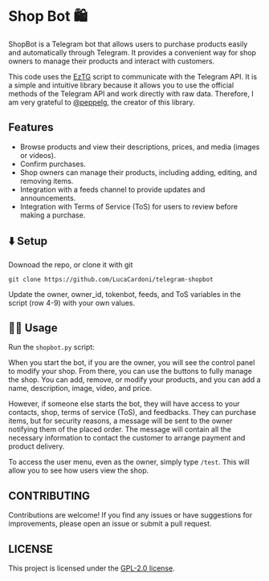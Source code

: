 # Shop Bot 🛍

ShopBot is a Telegram bot that allows users to purchase products easily and automatically through Telegram. It provides a convenient way for shop owners to manage their products and interact with customers.

This code uses the [EzTG](https://github.com/peppelg/EzTG) script to communicate with the Telegram API. It is a simple and intuitive library because it allows you to use the official methods of the Telegram API and work directly with raw data.
Therefore, I am very grateful to [@peppelg](https://github.com/peppelg), the creator of this library.

## Features

- Browse products and view their descriptions, prices, and media (images or videos).
- Confirm purchases.
- Shop owners can manage their products, including adding, editing, and removing items.
- Integration with a feeds channel to provide updates and announcements.
- Integration with Terms of Service (ToS) for users to review before making a purchase.

## ⬇️ Setup

Downoad the repo, or clone it with git

`git clone https://github.com/LucaCardoni/telegram-shopbot`

Update the owner, owner_id, tokenbot, feeds, and ToS variables in the script (row 4-9) with your own values.

## 🏃‍♂️ Usage
Run the `shopbot.py` script:

When you start the bot, if you are the owner, you will see the control panel to modify your shop. From there, you can use the buttons to fully manage the shop. You can add, remove, or modify your products, and you can add a name, description, image, video, and price.

However, if someone else starts the bot, they will have access to your contacts, shop, terms of service (ToS), and feedbacks. They can purchase items, but for security reasons, a message will be sent to the owner notifying them of the placed order. The message will contain all the necessary information to contact the customer to arrange payment and product delivery.

To access the user menu, even as the owner, simply type `/test`. This will allow you to see how users view the shop.

## CONTRIBUTING
Contributions are welcome! If you find any issues or have suggestions for improvements, please open an issue or submit a pull request.

## LICENSE
This project is licensed under the [GPL-2.0 license](https://www.gnu.org/licenses/old-licenses/gpl-2.0.txt).
